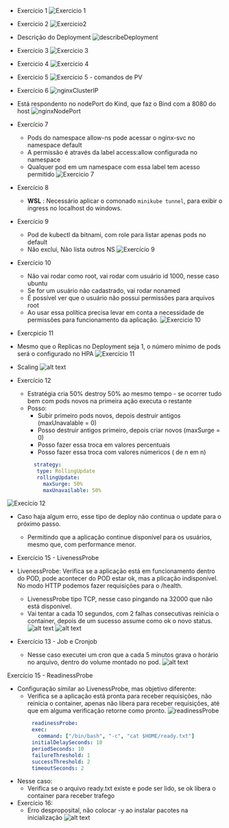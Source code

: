 - Exercicio 1
![Exercicio 1](./assets/ex1.png)

- Exercicio 2
![Exercicio2](./assets/ex2_rollback.png)
- Descrição do Deployment
![describeDeployment](./assets/ex2_describe_deploy.png)

- Exercicio 3 
![Exercicio 3](./assets/ex3_configmap.png)
- Exercicio 4
![Exercicio 4](./assets/ex4_secrets.png)
- Exercicio 5
![Exercicio 5 - comandos de PV](./assets/ex5_pv_pvc_.png)
- Exercício 6
![nginxClusterIP](/assets/ex6_nginx_svc.png)

- Está respondento no nodePort do Kind, que faz o Bind com a 8080 do host
![nginxNodePort](./assets/ex6_nginx_nodeport.png)

- Exercício 7
  - Pods do namespace allow-ns pode acessar o nginx-svc no namespace default
  - A permissão é através  da label access:allow  configurada no namespace
  - Qualquer pod em um namespace com essa label tem acesso permitido
![Exercicio 7 ](./assets/ex7_networkPolicy.png)

- Exercício 8
  - **WSL** : Necessário aplicar o comonado ``` minikube tunnel ```, para exibir o ingress no localhost do windows.

- Exercício 9
  - Pod de kubectl da bitnami, com role para listar apenas pods no default
  - Não exclui, Não lista outros NS 
![Exercício 9](./assets/ex09_rbac.png)

- Exercício 10
  - Não vai rodar como root, vai rodar com usuário id 1000, nesse caso ubuntu
  - Se for um usuário não cadastrado, vai rodar nonamed
  - É possível ver que o usuário não possui permissões para arquivos root
  - Ao usar essa política precisa levar em conta a necessidade de permissões para funcionamento da aplicação.
![Exercicio 10](/assets/ex10_pod_security.png)

- Exercpicio 11
- Mesmo que o Replicas no Deployment seja 1, o número mínimo de pods será o configurado no HPA
![Exercício 11](./assets/ex11_hpa.png)


- Scaling
![alt text](./assets/ex11_hpa_stress-ng.png)

- Exercício 12
  - Estratégia cria 50% destroy 50%  ao mesmo tempo - se ocorrer tudo bem com pods novos na primeira ação executa o restante
  - Posso:
     - Subir primeiro pods novos, depois destruir antigos (maxUnavalable = 0)
     - Posso destruir antigos primeiro, depois criar novos (maxSurge = 0)
     - Posso fazer essa troca em valores percentuais
     - Posso fazer essa troca com valores númericos ( de n em n)  
     ```YAML
       strategy:
        type: RollingUpdate
        rollingUpdate:
          maxSurge: 50%
          maxUnavailable: 50%
     ```
![Execício 12](./assets/ex12_rollingUpdate.png)

- Caso haja algum erro, esse tipo de deploy não continua o update para o próximo passo.
  - Permitindo que a aplicação continue disponível para os usuários, mesmo que, com performance menor.

- Exercício 15 -  LivenessProbe 
- LivenessProbe: Verifica se a aplicação está em funcionamento dentro do POD, pode acontecer do POD estar ok, mas a plicação indisponível. No modo HTTP podemos fazer requisições para o /health. 
  - LivenessProbe tipo TCP, nesse caso pingando na 32000 que não está disponível.
  - Vai tentar a cada 10 segundos, com 2 falhas consecutivas reinicia o container, depois de um sucesso assume como ok o novo status.
![alt text](./assets/ex15_liveness_probe.png)
![alt text](./assets/ex15_liveness_probe2,.png)

- Exercício 13 - Job e Cronjob
  - Nesse caso executei um cron que a cada 5 minutos grava o horário no arquivo, dentro do volume montado no pod.
![alt text](./assets/ex13_job_cronjob.png)


Exercício 15 - ReadinessProbe
 - Configuração similar ao LivenessProbe, mas objetivo diferente:
   - Verifica se a aplicação está pronta para receber requisições, não reinicia o container, apenas não libera para receber requisições, até que em alguma verificação retorne como pronto.
   ![readinessProbe](/assets/ex15_readinessProbe.png)
  ```YAML
          readinessProbe:
          exec:
            command: ["/bin/bash", "-c", "cat $HOME/ready.txt"]
          initialDelaySeconds: 10
          periodSeconds: 10
          failureThreshold: 1
          successThreshold: 2
          timeoutSeconds: 2
  ```
  - Nesse caso: 
    - Verifica se o arquivo ready.txt existe e pode ser lido, se ok libera o container para receber trafego 
- Exercício 16: 
  - Erro desproposital, não colocar -y ao instalar pacotes na inicialização 
![alt text](./assets/ex16_debug.png)

